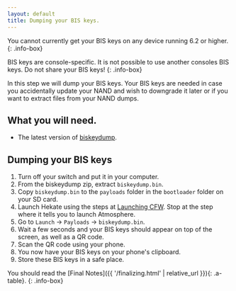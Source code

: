 ```yaml
---
layout: default
title: Dumping your BIS keys.
---
```


You cannot currently get your BIS keys on any device running 6.2 or higher.
{: .info-box}

BIS keys are console-specific. It is not possible to use another consoles BIS keys. Do not share your BIS keys!
{: .info-box}

In this step we will dump your BIS keys. Your BIS keys are needed in case you accidentally update your NAND and wish to downgrade it later or if you want to extract files from your NAND dumps.

## What you will need.

- The latest version of [biskeydump](https://switchtools.sshnuke.net/).

## Dumping your BIS keys

1. Turn off your switch and put it in your computer.
2. From the biskeydump zip, extract `biskeydump.bin`.
3. Copy `biskeydump.bin` to the `payloads` folder in the `bootloader` folder on your SD card.
4. Launch Hekate using the steps at [Launching CFW](/launching-cfw/). Stop at the step where it tells you to launch Atmosphere.
5. Go to `Launch` -> `Payloads` -> `biskeydump.bin`.
6. Wait a few seconds and your BIS keys should appear on top of the screen, as well as a QR code.
7. Scan the QR code using your phone.
8. You now have your BIS keys on your phone's clipboard.
9. Store these BIS keys in a safe place.

You should read the [Final Notes]({{ '/finalizing.html' | relative_url }}){: .a-table}.
{: .info-box}